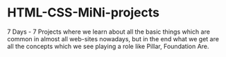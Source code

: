 # HTML-CSS-MiNi-projects
7 Days - 7 Projects where we learn about all the basic things which are common in almost all web-sites nowadays, but in the end what we get are all the concepts which we see playing a role like Pillar, Foundation Are.
